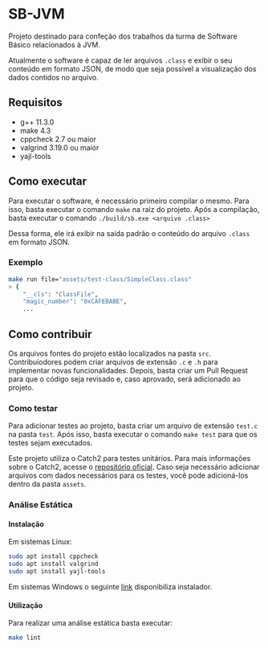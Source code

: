 # SB-JVM

Projeto destinado para confeção dos trabalhos da turma de Software Básico
relacionados à JVM.

Atualmente o software é capaz de ler arquivos `.class` e exibir o seu conteúdo
em formato JSON, de modo que seja possível a visualização dos dados contidos no
arquivo.

## Requisitos

- g++ 11.3.0
- make 4.3
- cppcheck 2.7 ou maior
- valgrind 3.19.0 ou maior
- yajl-tools

## Como executar

Para executar o software, é necessário primeiro compilar o mesmo. Para isso,
basta executar o comando `make` na raiz do projeto. Após a compilação, basta
executar o comando `./build/sb.exe <arquivo .class>`

Dessa forma, ele irá exibir na saída padrão o conteúdo do arquivo `.class` em
formato JSON.

### Exemplo

```bash
make run file="assets/test-class/SimpleClass.class"
> {
    "__cls": "ClassFile",
    "magic_number": "0xCAFEBABE",
    ...
```

## Como contribuir

Os arquivos fontes do projeto estão localizados na pasta `src`. Contribuiodores
podem criar arquivos de extensão `.c` e `.h` para implementar novas
funcionalidades. Depois, basta criar um Pull Request para que o código seja
revisado e, caso aprovado, será adicionado ao projeto.

### Como testar

Para adicionar testes ao projeto, basta criar um arquivo de extensão `test.c` na
pasta `test`. Após isso, basta executar o comando `make test` para que os testes
sejam executados.

Este projeto utiliza o Catch2 para testes unitários. Para mais informações sobre
o Catch2, acesse o [repositório oficial](https://github.com/catchorg/Catch2).
Caso seja necessário adicionar arquivos com dados necessários para os testes,
você pode adicioná-los dentro da pasta `assets`.

### Análise Estática

#### Instalação

Em sistemas Linux:

```sh
sudo apt install cppcheck
sudo apt install valgrind
sudo apt install yajl-tools
```

Em sistemas Windows o seguinte
[link](https://github.com/danmar/cppcheck/releases/download/2.9/cppcheck-2.9-x64-Setup.msi)
disponibiliza instalador.

#### Utilização

Para realizar uma análise estática basta executar:

```sh
make lint
```
